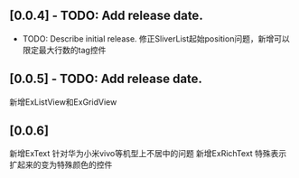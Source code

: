## [0.0.4] - TODO: Add release date.

* TODO: Describe initial release.
修正SliverList起始position问题，新增可以限定最大行数的tag控件

## [0.0.5] - TODO: Add release date.
新增ExListView和ExGridView

## [0.0.6]
新增ExText 针对华为小米vivo等机型上不居中的问题
新增ExRichText 特殊表示扩起来的变为特殊颜色的控件